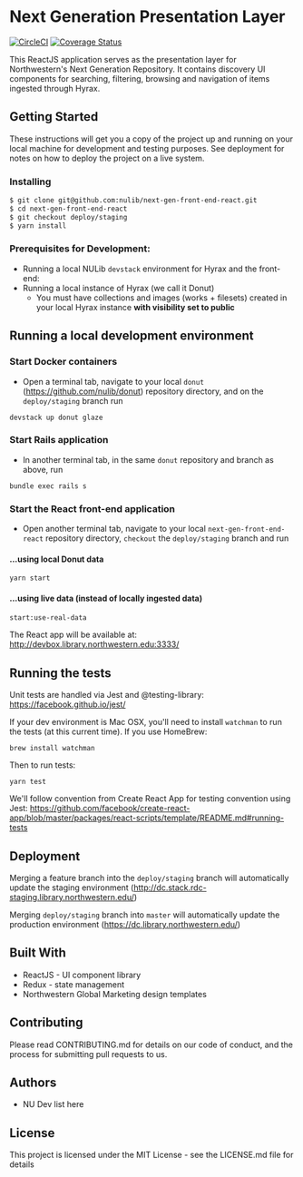 # Next Generation Presentation Layer

[![CircleCI](https://circleci.com/gh/nulib/next-gen-front-end-react.svg?style=svg)](https://circleci.com/gh/nulib/next-gen-front-end-react) [![Coverage Status](https://coveralls.io/repos/github/nulib/next-gen-front-end-react/badge.svg?branch=deploy/staging)](https://coveralls.io/github/nulib/next-gen-front-end-react?branch=deploy/staging)

This ReactJS application serves as the presentation layer for Northwestern's Next Generation Repository. It contains discovery UI components for searching, filtering, browsing and navigation of items ingested through Hyrax.

## Getting Started

These instructions will get you a copy of the project up and running on your local machine for development and testing purposes. See deployment for notes on how to deploy the project on a live system.

### Installing

```bash
$ git clone git@github.com:nulib/next-gen-front-end-react.git
$ cd next-gen-front-end-react
$ git checkout deploy/staging
$ yarn install
```

### Prerequisites for Development:

- Running a local NULib `devstack` environment for Hyrax and the front-end:
- Running a local instance of Hyrax (we call it Donut)
  - You must have collections and images (works + filesets) created in your local Hyrax instance **with visibility set to public**

## Running a local development environment

### Start Docker containers

- Open a terminal tab, navigate to your local `donut` (https://github.com/nulib/donut) repository directory, and on the `deploy/staging` branch run

```
devstack up donut glaze
```

### Start Rails application

- In another terminal tab, in the same `donut` repository and branch as above, run

```
bundle exec rails s
```

### Start the React front-end application

- Open another terminal tab, navigate to your local `next-gen-front-end-react` repository directory, `checkout` the `deploy/staging` branch and run

#### ...using local Donut data

```
yarn start
```

#### ...using live data (instead of locally ingested data)

```bash
start:use-real-data
```

The React app will be available at: http://devbox.library.northwestern.edu:3333/

## Running the tests

Unit tests are handled via Jest and @testing-library:
https://facebook.github.io/jest/

If your dev environment is Mac OSX, you'll need to install `watchman` to run the tests (at this current time). If you use HomeBrew:

```
brew install watchman
```

Then to run tests:

```
yarn test
```

We'll follow convention from Create React App for testing convention using Jest:
https://github.com/facebook/create-react-app/blob/master/packages/react-scripts/template/README.md#running-tests

## Deployment

Merging a feature branch into the `deploy/staging` branch will automatically update the staging environment (http://dc.stack.rdc-staging.library.northwestern.edu/)

Merging `deploy/staging` branch into `master` will automatically update the production environment (https://dc.library.northwestern.edu/)

## Built With

- ReactJS - UI component library
- Redux - state management
- Northwestern Global Marketing design templates

## Contributing

Please read CONTRIBUTING.md for details on our code of conduct, and the process for submitting pull requests to us.

## Authors

- NU Dev list here

## License

This project is licensed under the MIT License - see the LICENSE.md file for details
